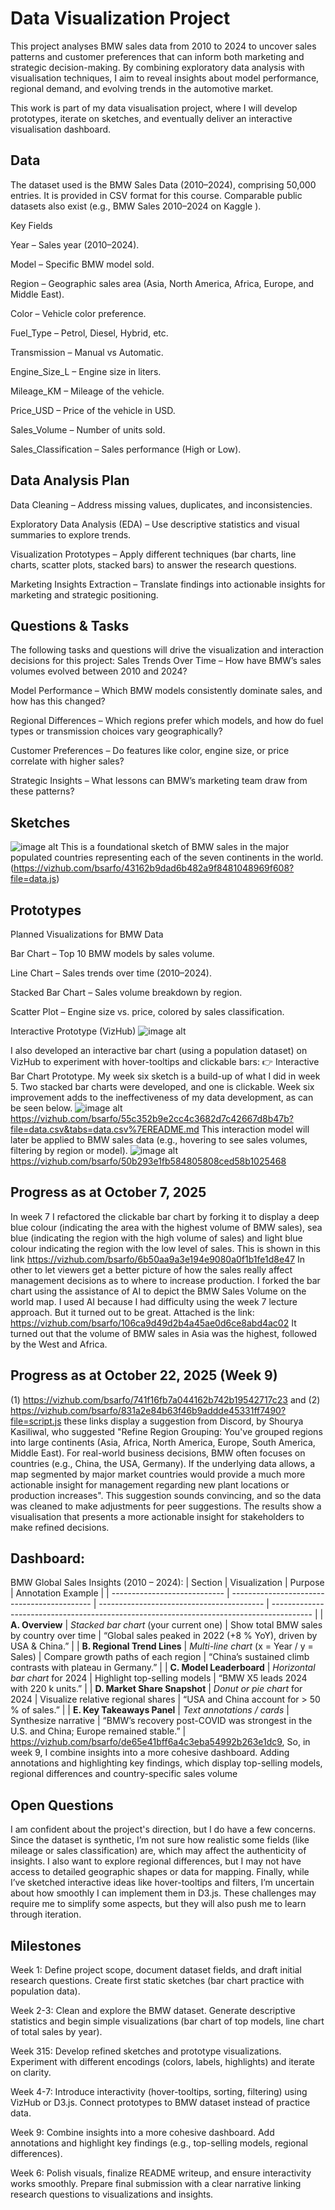 # Data Visualization Project
This project analyses BMW sales data from 2010 to 2024 to uncover sales patterns and customer preferences that can inform both marketing and strategic decision-making. By combining exploratory data analysis with visualisation techniques, I aim to reveal insights about model performance, regional demand, and evolving trends in the automotive market.

This work is part of my data visualisation project, where I will develop prototypes, iterate on sketches, and eventually deliver an interactive visualisation dashboard.
## Data

The dataset used is the BMW Sales Data (2010–2024), comprising 50,000 entries. It is provided in CSV format for this course. Comparable public datasets also exist (e.g., BMW Sales 2010–2024 on Kaggle
).

Key Fields

Year – Sales year (2010–2024).

Model – Specific BMW model sold.

Region – Geographic sales area (Asia, North America, Africa, Europe, and Middle East).

Color – Vehicle color preference.

Fuel_Type – Petrol, Diesel, Hybrid, etc.

Transmission – Manual vs Automatic.

Engine_Size_L – Engine size in liters.

Mileage_KM – Mileage of the vehicle.

Price_USD – Price of the vehicle in USD.

Sales_Volume – Number of units sold.

Sales_Classification – Sales performance (High or Low).

## Data Analysis Plan

Data Cleaning – Address missing values, duplicates, and inconsistencies.

Exploratory Data Analysis (EDA) – Use descriptive statistics and visual summaries to explore trends.

Visualization Prototypes – Apply different techniques (bar charts, line charts, scatter plots, stacked bars) to answer the research questions.

Marketing Insights Extraction – Translate findings into actionable insights for marketing and strategic positioning.

## Questions & Tasks

The following tasks and questions will drive the visualization and interaction decisions for this project:
Sales Trends Over Time – How have BMW’s sales volumes evolved between 2010 and 2024?

Model Performance – Which BMW models consistently dominate sales, and how has this changed?

Regional Differences – Which regions prefer which models, and how do fuel types or transmission choices vary geographically?

Customer Preferences – Do features like color, engine size, or price correlate with higher sales?

Strategic Insights – What lessons can BMW’s marketing team draw from these patterns?

## Sketches
![image alt](https://github.com/bsarfo/dataviz-project-template-proposal/blob/master/sketch%20of%20clickable%20stacked%20barchart.png?raw=true)
This is a foundational sketch of BMW sales in the major populated countries representing each of the seven continents in the world.
(https://vizhub.com/bsarfo/43162b9dad6b482a9f8481048969f608?file=data.js)
## Prototypes

Planned Visualizations for BMW Data

Bar Chart – Top 10 BMW models by sales volume.

Line Chart – Sales trends over time (2010–2024).

Stacked Bar Chart – Sales volume breakdown by region.

Scatter Plot – Engine size vs. price, colored by sales classification.

Interactive Prototype (VizHub)
![image alt](https://github.com/bsarfo/dataviz-project-template-proposal/blob/c76e550aa59893049b50a2c37985022266f2198c/bar%20chart.png)

I also developed an interactive bar chart (using a population dataset) on VizHub to experiment with hover-tooltips and clickable bars:
👉 Interactive Bar Chart Prototype.
My week six sketch is a build-up of what I did in week 5. Two stacked bar charts were developed, and one is clickable. Week six improvement adds 
to the ineffectiveness of my data development, as can be seen below.
![image alt](https://github.com/bsarfo/dataviz-project-template-proposal/blob/32377794002064dba9f9b276dfbf08f2905a27d8/BMW%20SALES%20STACKED%20BAR%20CHART%201.png)
https://vizhub.com/bsarfo/55c352b9e2cc4c3682d7c42667d8b47b?file=data.csv&tabs=data.csv%7EREADME.md
This interaction model will later be applied to BMW sales data (e.g., hovering to see sales volumes, filtering by region or model).
![image alt](https://github.com/bsarfo/dataviz-project-template-proposal/blob/master/stacked%20bar%20chart%202.png?raw=true)
https://vizhub.com/bsarfo/50b293e1fb584805808ced58b1025468
## Progress as at October 7, 2025
In week 7 I refactored the clickable bar chart by forking it to display a deep blue colour (indicating the area with the highest volume of BMW sales), sea blue (indicating the region with the high volume of sales) and light blue colour indicating the region with the low level of sales. This is shown in this link https://vizhub.com/bsarfo/6b50aa9a3e194e9080a0f1b1fe1d8e47
In other to let viewers get a better picture of how the sales really affect management decisions as to where to increase production. I forked the bar chart using the assistance of AI to depict the BMW Sales Volume on the world map. I used AI because I had difficulty using the week 7 lecture approach. But it turned out to be great. Attached is the link: https://vizhub.com/bsarfo/106ca9d49d2b4a45ae0d6ce8abd4ac02
It turned out that the volume of BMW sales in Asia was the highest, followed by the West and Africa.
## Progress as at October 22, 2025 (Week 9)
(1) https://vizhub.com/bsarfo/741f16fb7a044162b742b19542717c23 and (2) https://vizhub.com/bsarfo/831a2e84b63f46b9addde45331ff7490?file=script.js these links display a suggestion from Discord, by Shourya Kasiliwal, who suggested "Refine Region Grouping: You've grouped regions into large continents (Asia, Africa, North America, Europe, South America, Middle East). For real-world business decisions, BMW often focuses on countries (e.g., China, the USA, Germany). If the underlying data allows, a map segmented by major market countries would provide a much more actionable insight for management regarding new plant locations or production increases". This suggestion sounds convincing, and so the data was cleaned to make adjustments for peer suggestions. The results show a visualisation that presents a more actionable insight for stakeholders to make refined decisions.
## Dashboard:
BMW Global Sales Insights (2010 – 2024):
| Section                      | Visualization                               | Purpose                                   | Annotation Example                                                                       |
| ---------------------------- | ------------------------------------------- | ----------------------------------------- | ---------------------------------------------------------------------------------------- |
| **A. Overview**              | *Stacked bar chart* (your current one)      | Show total BMW sales by country over time | “Global sales peaked in 2022 (+8 % YoY), driven by USA & China.”                         |
| **B. Regional Trend Lines**  | *Multi-line chart* (x = Year  /  y = Sales) | Compare growth paths of each region       | “China’s sustained climb contrasts with plateau in Germany.”                             |
| **C. Model Leaderboard**     | *Horizontal bar chart* for 2024             | Highlight top-selling models              | “BMW X5 leads 2024 with 220 k units.”                                                    |
| **D. Market Share Snapshot** | *Donut or pie chart* for 2024               | Visualize relative regional shares        | “USA and China account for > 50 % of sales.”                                             |
| **E. Key Takeaways Panel**   | *Text annotations / cards*                  | Synthesize narrative                      | “BMW’s recovery post-COVID was strongest in the U.S. and China; Europe remained stable.” |
https://vizhub.com/bsarfo/de65e41bff6a4c3eba54992b263e1dc9, So, in week 9, I combine insights into a more cohesive dashboard. Adding annotations and highlighting key findings, which display top-selling models, regional differences and country-specific sales volume

## Open Questions

I am confident about the project's direction, but I do have a few concerns. Since the dataset is synthetic, I’m not sure how realistic some fields (like mileage or sales classification) are, which may affect the authenticity of insights. I also want to explore regional differences, but I may not have access to detailed geographic shapes or data for mapping. Finally, while I’ve sketched interactive ideas like hover-tooltips and filters, I’m uncertain about how smoothly I can implement them in D3.js. These challenges may require me to simplify some aspects, but they will also push me to learn through iteration.

## Milestones

Week 1: Define project scope, document dataset fields, and draft initial research questions. Create first static sketches (bar chart practice with population data).

Week 2-3: Clean and explore the BMW dataset. Generate descriptive statistics and begin simple visualizations (bar chart of top models, line chart of total sales by year).

Week 315: Develop refined sketches and prototype visualizations. Experiment with different encodings (colors, labels, highlights) and iterate on clarity.

Week 4-7: Introduce interactivity (hover-tooltips, sorting, filtering) using VizHub or D3.js. Connect prototypes to BMW dataset instead of practice data.

Week 9: Combine insights into a more cohesive dashboard. Add annotations and highlight key findings (e.g., top-selling models, regional differences).

Week 6: Polish visuals, finalize README writeup, and ensure interactivity works smoothly. Prepare final submission with a clear narrative linking research questions to visualizations and insights.
